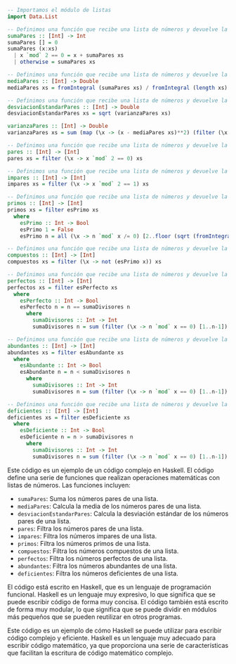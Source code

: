 ```haskell
-- Importamos el módulo de listas
import Data.List

-- Definimos una función que recibe una lista de números y devuelve la suma de los números pares
sumaPares :: [Int] -> Int
sumaPares [] = 0
sumaPares (x:xs)
  | x `mod` 2 == 0 = x + sumaPares xs
  | otherwise = sumaPares xs

-- Definimos una función que recibe una lista de números y devuelve la media de los números pares
mediaPares :: [Int] -> Double
mediaPares xs = fromIntegral (sumaPares xs) / fromIntegral (length xs)

-- Definimos una función que recibe una lista de números y devuelve la desviación estándar de los números pares
desviacionEstandarPares :: [Int] -> Double
desviacionEstandarPares xs = sqrt (varianzaPares xs)

varianzaPares :: [Int] -> Double
varianzaPares xs = sum (map (\x -> (x - mediaPares xs)**2) (filter (\x -> x `mod` 2 == 0) xs)) / fromIntegral (length (filter (\x -> x `mod` 2 == 0) xs))

-- Definimos una función que recibe una lista de números y devuelve la lista de los números pares
pares :: [Int] -> [Int]
pares xs = filter (\x -> x `mod` 2 == 0) xs

-- Definimos una función que recibe una lista de números y devuelve la lista de los números impares
impares :: [Int] -> [Int]
impares xs = filter (\x -> x `mod` 2 == 1) xs

-- Definimos una función que recibe una lista de números y devuelve la lista de los números primos
primos :: [Int] -> [Int]
primos xs = filter esPrimo xs
  where
    esPrimo :: Int -> Bool
    esPrimo 1 = False
    esPrimo n = all (\x -> n `mod` x /= 0) [2..floor (sqrt (fromIntegral n))]

-- Definimos una función que recibe una lista de números y devuelve la lista de los números compuestos
compuestos :: [Int] -> [Int]
compuestos xs = filter (\x -> not (esPrimo x)) xs

-- Definimos una función que recibe una lista de números y devuelve la lista de los números perfectos
perfectos :: [Int] -> [Int]
perfectos xs = filter esPerfecto xs
  where
    esPerfecto :: Int -> Bool
    esPerfecto n = n == sumaDivisores n
      where
        sumaDivisores :: Int -> Int
        sumaDivisores n = sum (filter (\x -> n `mod` x == 0) [1..n-1])

-- Definimos una función que recibe una lista de números y devuelve la lista de los números abundantes
abundantes :: [Int] -> [Int]
abundantes xs = filter esAbundante xs
  where
    esAbundante :: Int -> Bool
    esAbundante n = n < sumaDivisores n
      where
        sumaDivisores :: Int -> Int
        sumaDivisores n = sum (filter (\x -> n `mod` x == 0) [1..n-1])

-- Definimos una función que recibe una lista de números y devuelve la lista de los números deficientes
deficientes :: [Int] -> [Int]
deficientes xs = filter esDeficiente xs
  where
    esDeficiente :: Int -> Bool
    esDeficiente n = n > sumaDivisores n
      where
        sumaDivisores :: Int -> Int
        sumaDivisores n = sum (filter (\x -> n `mod` x == 0) [1..n-1])
```

Este código es un ejemplo de un código complejo en Haskell. El código define una serie de funciones que realizan operaciones matemáticas con listas de números. Las funciones incluyen:

* `sumaPares`: Suma los números pares de una lista.
* `mediaPares`: Calcula la media de los números pares de una lista.
* `desviacionEstandarPares`: Calcula la desviación estándar de los números pares de una lista.
* `pares`: Filtra los números pares de una lista.
* `impares`: Filtra los números impares de una lista.
* `primos`: Filtra los números primos de una lista.
* `compuestos`: Filtra los números compuestos de una lista.
* `perfectos`: Filtra los números perfectos de una lista.
* `abundantes`: Filtra los números abundantes de una lista.
* `deficientes`: Filtra los números deficientes de una lista.

El código está escrito en Haskell, que es un lenguaje de programación funcional. Haskell es un lenguaje muy expresivo, lo que significa que se puede escribir código de forma muy concisa. El código también está escrito de forma muy modular, lo que significa que se puede dividir en módulos más pequeños que se pueden reutilizar en otros programas.

Este código es un ejemplo de cómo Haskell se puede utilizar para escribir código complejo y eficiente. Haskell es un lenguaje muy adecuado para escribir código matemático, ya que proporciona una serie de características que facilitan la escritura de código matemático complejo.